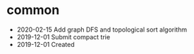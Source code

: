 # common
- 2020-02-15 Add graph DFS and topological sort algorithm
- 2019-12-01 Submit compact trie
- 2019-12-01 Created

